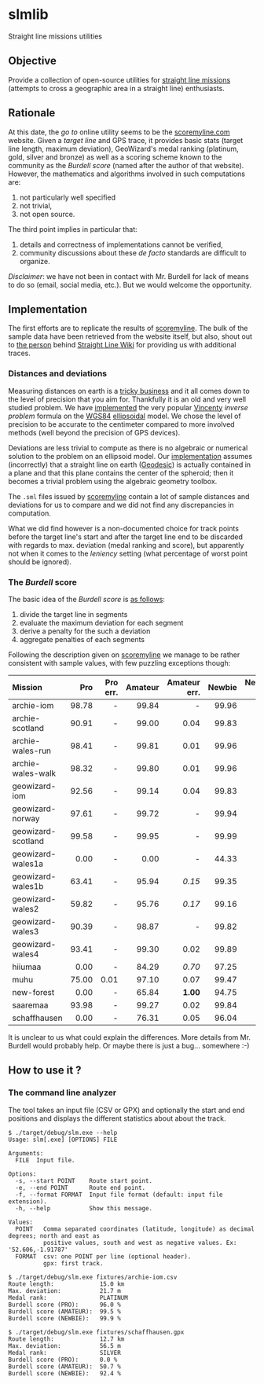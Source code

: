 # slmlib
Straight line missions utilities

## Objective
Provide a collection of open-source utilities for [straight line missions](https://en.wikipedia.org/wiki/GeoWizard#Straight_line_missions)
(attempts to cross a geographic area in a straight line) enthusiasts.

## Rationale
At this date, the *go to* online utility seems to be the [scoremyline.com](https://scoremyline.com/)
website. Given a *target line* and GPS trace, it provides basic stats (target line length, maximum
deviation), GeoWizard's medal ranking (platinum, gold, silver and bronze) as well as a scoring
scheme known to the community as the *Burdell score* (named after the author of that website).
However, the mathematics and algorithms involved in such computations are:
  1. not particularly well specified
  2. not trivial,
  3. not open source.

The third point implies in particular that:
  1. details and correctness of implementations cannot be verified,
  2. community discussions about these *de facto* standards are difficult to organize.

*Disclaimer*: we have not been in contact with Mr. Burdell for lack of means to do so (email, social
media, etc.). But we would welcome the opportunity.

## Implementation
The first efforts are to replicate the results of [scoremyline](https://scoremyline.com/). The bulk
of the sample data have been retrieved from the website itself, but also, shout out to
[the person](https://github.com/SimonJoelWarkentin) behind
[Straight Line Wiki](https://straightline.wiki/) for providing us with additional traces.

### Distances and deviations
Measuring distances on earth is a [tricky business](https://en.wikipedia.org/wiki/Geographical_distance)
and it all comes down to the level of precision that you aim for. Thankfully it is an old and very
well studied problem. We have [implemented](./src/geo.rs) the very popular [Vincenty](https://en.wikipedia.org/wiki/Vincenty%27s_formulae)
*inverse problem* formula on the [WGS84](https://en.wikipedia.org/wiki/World_Geodetic_System#WGS84)
[ellipsoidal](https://en.wikipedia.org/wiki/Spheroid) model. We chose the level of precision to be
accurate to the centimeter compared to more involved methods (well beyond the precision of GPS
devices).

Deviations are less trivial to compute as there is no algebraic or numerical solution to the problem
on an ellipsoid model. Our [implementation](./src/geo.rs) assumes (incorrectly) that a straight line
on earth ([Geodesic](https://en.wikipedia.org/wiki/Geodesic)) is actually contained in a plane and
that this plane contains the center of the spheroid; then it becomes a trivial problem using the
algebraic geometry toolbox.

The `.sml` files issued by [scoremyline](https://scoremyline.com/) contain a lot of sample distances
and deviations for us to compare and we did not find any discrepancies in computation.

What we did find however is a non-documented choice for track points before the target line's start
and after the target line end to be discarded with regards to max. deviation (medal ranking and
score), but apparently not when it comes to the *leniency* setting (what percentage of worst point
should be ignored).

### The *Burdell* score
The basic idea of the *Burdell score* is [as follows](./src/burdell.rs):
  1. divide the target line in segments
  2. evaluate the maximum deviation for each segment
  3. derive a penalty for the such a deviation
  4. aggregate penalties of each segments

Following the description given on [scoremyline](https://scoremyline.com/) we manage to be rather
consistent with sample values, with few puzzling exceptions though:

| Mission            | Pro          | Pro err.     | Amateur      | Amateur err. | Newbie       | Newbie err.  |
|:-------------------|-------------:|-------------:|-------------:|-------------:|-------------:|-------------:|
| archie-iom         |        98.78 |            - |        99.84 |            - |        99.96 |            - |
| archie-scotland    |        90.91 |            - |        99.00 |         0.04 |        99.83 |         0.02 |
| archie-wales-run   |        98.41 |            - |        99.81 |         0.01 |        99.96 |         0.01 |
| archie-wales-walk  |        98.32 |            - |        99.80 |         0.01 |        99.96 |            - |
| geowizard-iom      |        92.56 |            - |        99.14 |         0.04 |        99.83 |         0.01 |
| geowizard-norway   |        97.61 |            - |        99.72 |            - |        99.94 |            - |
| geowizard-scotland |        99.58 |            - |        99.95 |            - |        99.99 |            - |
| geowizard-wales1a  |         0.00 |            - |         0.00 |            - |        44.33 |     **3.70** |
| geowizard-wales1b  |        63.41 |            - |        95.94 |       *0.15* |        99.35 |         0.05 |
| geowizard-wales2   |        59.82 |            - |        95.76 |       *0.17* |        99.16 |         0.01 |
| geowizard-wales3   |        90.39 |            - |        98.87 |            - |        99.82 |         0.01 |
| geowizard-wales4   |        93.41 |            - |        99.30 |         0.02 |        99.89 |         0.01 |
| hiiumaa            |         0.00 |            - |        84.29 |       *0.70* |        97.25 |         0.09 |
| muhu               |        75.00 |         0.01 |        97.10 |         0.07 |        99.47 |         0.02 |
| new-forest         |         0.00 |            - |        65.84 |     **1.00** |        94.75 |       *0.19* |
| saaremaa           |        93.98 |            - |        99.27 |         0.02 |        99.84 |            - |
| schaffhausen       |         0.00 |            - |        76.31 |         0.05 |        96.04 |     **1.00** |

It is unclear to us what could explain the differences. More details from Mr. Burdell would probably
help. Or maybe there is just a bug... somewhere :-)

## How to use it ?

### The command line analyzer
The tool takes an input file (CSV or GPX) and optionally the start and end positions and displays
the different statistics about about the track.

```
$ ./target/debug/slm.exe --help
Usage: slm[.exe] [OPTIONS] FILE

Arguments:
  FILE  Input file.

Options:
  -s, --start POINT    Route start point.
  -e, --end POINT      Route end point.
  -f, --format FORMAT  Input file format (default: input file extension).
  -h, --help           Show this message.

Values:
  POINT   Comma separated coordinates (latitude, longitude) as decimal degrees; north and east as
          positive values, south and west as negative values. Ex: '52.606,-1.91787'
  FORMAT  csv: one POINT per line (optional header).
          gpx: first track.
```

```
$ ./target/debug/slm.exe fixtures/archie-iom.csv
Route length:             15.0 km
Max. deviation:           21.7 m
Medal rank:               PLATINUM
Burdell score (PRO):      96.0 %
Burdell score (AMATEUR):  99.5 %
Burdell score (NEWBIE):   99.9 %
```

```
$ ./target/debug/slm.exe fixtures/schaffhausen.gpx
Route length:             12.7 km
Max. deviation:           56.5 m
Medal rank:               SILVER
Burdell score (PRO):      0.0 %
Burdell score (AMATEUR):  50.7 %
Burdell score (NEWBIE):   92.4 %
```
